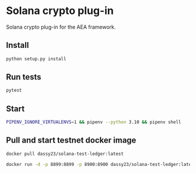 # Solana crypto plug-in

Solana crypto plug-in for the AEA framework.

## Install

```bash
python setup.py install
```

## Run tests

```bash
pytest
```

## Start

```bash
PIPENV_IGNORE_VIRTUALENVS=1 && pipenv --python 3.10 && pipenv shell
```

## Pull and start testnet docker image

```bash
docker pull dassy23/solana-test-ledger:latest
```

```bash
docker run -d -p 8899:8899 -p 8900:8900 dassy23/solana-test-ledger:latest
```
